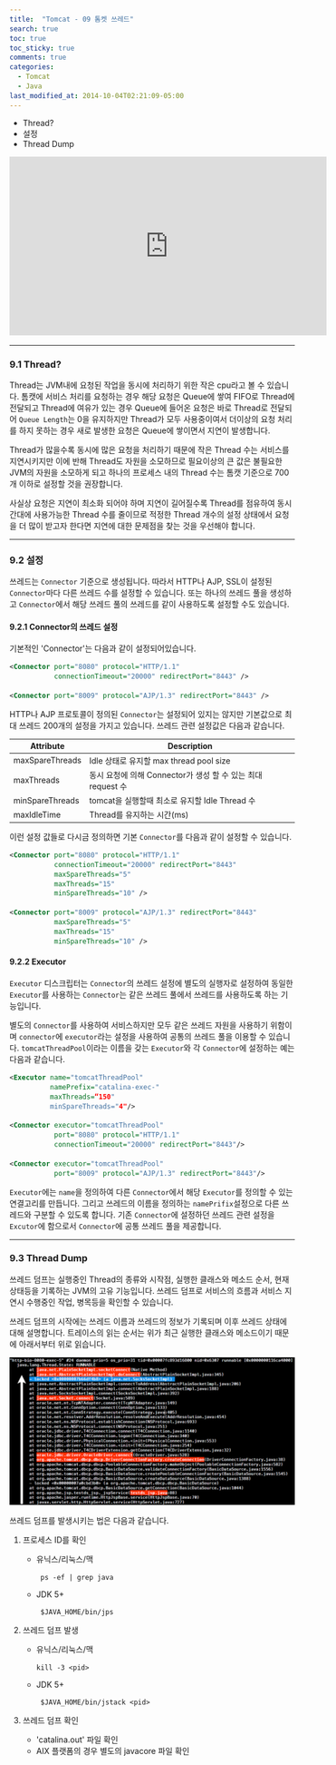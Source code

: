 ```yaml
---
title:  "Tomcat - 09 톰켓 쓰레드"
search: true
toc: true
toc_sticky: true
comments: true
categories:
  - Tomcat
  - Java
last_modified_at: 2014-10-04T02:21:09-05:00
---
```


- Thread?
- 설정
- Thread Dump

<iframe width="560" height="315" src="https://www.youtube.com/embed/sKiEidnV0nI" frameborder="0" allow="accelerometer; autoplay; encrypted-media; gyroscope; picture-in-picture" allowfullscreen></iframe>

- - -

### 9.1 Thread?
Thread는 JVM내에 요청된 작업을 동시에 처리하기 위한 작은 cpu라고 볼 수 있습니다. 톰캣에 서비스 처리를 요청하는 경우 해당 요청은 Queue에 쌓여 FIFO로 Thread에 전달되고 Thread에 여유가 있는 경우 Queue에 들어온 요청은 바로 Thread로 전달되어 `Queue Length`는 0을 유지하지만 Thread가 모두 사용중이여서 더이상의 요청 처리를 하지 못하는 경우 새로 발생한 요청은 Queue에 쌓이면서 지연이 발생합니다.

Thread가 많을수록 동시에 많은 요청을 처리하기 때문에 작은 Thread 수는 서비스를 지연시키지만 이에 반해 Thread도 자원을 소모하므로 필요이상의 큰 값은 불필요한 JVM의 자원을 소모하게 되고 하나의 프로세스 내의 Thread 수는 톰캣 기준으로 700개 이하로 설정할 것을 권장합니다.

사실상 요청은 지연이 최소화 되어야 하며 지연이 길어질수록 Thread를 점유하여 동시간대에 사용가능한 Thread 수를 줄이므로 적정한 Thread 개수의 설정 상태에서 요청을 더 많이 받고자 한다면 지연에 대한 문제점을 찾는 것을 우선해야 합니다.

- - -

### 9.2 설정
쓰레드는 `Connector` 기준으로 생성됩니다. 따라서 HTTP나 AJP, SSL이 설정된 `Connector`마다 다른 쓰레드 수를 설정할 수 있습니다. 또는 하나의 쓰레드 풀을 생성하고 `Connector`에서 해당 쓰레드 풀의 쓰레드를 같이 사용하도록 설정할 수도 있습니다.

#### 9.2.1 Connector의 쓰레드 설정
기본적인 'Connector'는 다음과 같이 설정되어있습니다.

```xml
<Connector port="8080" protocol="HTTP/1.1"
           connectionTimeout="20000" redirectPort="8443" />
           
<Connector port="8009" protocol="AJP/1.3" redirectPort="8443" />
```

HTTP나 AJP 프로토콜이 정의된 `Connector`는 설정되어 있지는 않지만 기본값으로 최대 쓰레드 200개의 설정을 가지고 있습니다. 쓰레드 관련 설정값은 다음과 같습니다.

| Attribute       | Description                                                  |
| --------------- | ------------------------------------------------------------ |
| maxSpareThreads | Idle 상태로 유지할 max thread pool size                      |
| maxThreads      | 동시 요청에 의해 Connector가 생성 할 수 있는 최대 request 수 |
| minSpareThreads | tomcat을 실행할때 최소로 유지할 Idle Thread 수               |
| maxIdleTime     | Thread를 유지하는 시간(ms)                                   |

이런 설정 값들로 다시금 정의하면 기본 `Connector`를 다음과 같이 설정할 수 있습니다.

```xml
<Connector port="8080" protocol="HTTP/1.1"
           connectionTimeout="20000" redirectPort="8443"
           maxSpareThreads="5"
           maxThreads="15"
           minSpareThreads="10" />
           
<Connector port="8009" protocol="AJP/1.3" redirectPort="8443"
           maxSpareThreads="5"
           maxThreads="15"
           minSpareThreads="10" />
```

#### 9.2.2 Executor
`Executor` 디스크립터는 `Connector`의 쓰레드 설정에 별도의 실행자로 설정하여 동일한 `Executor`를 사용하는 `Connector`는 같은 쓰레드 풀에서 쓰레드를 사용하도록 하는 기능입니다.

별도의 `Connector`를 사용하여 서비스하지만 모두 같은 쓰레드 자원을 사용하기 위함이며 `connector`에 `executor`라는 설정을 사용하여 공통의 쓰레드 풀을 이용할 수 있습니다. `tomcatThreadPool`이라는 이름을 갖는 `Executor`와 각 `Connector`에 설정하는 예는 다음과 같습니다.

```xml
<Executor name="tomcatThreadPool"
          namePrefix="catalina-exec-"
          maxThreads=“150"
          minSpareThreads="4"/>

<Connector executor="tomcatThreadPool"
           port="8080" protocol="HTTP/1.1"
           connectionTimeout="20000" redirectPort="8443"/>
           
<Connector executor="tomcatThreadPool"
           port="8009" protocol="AJP/1.3" redirectPort="8443"/>
```

`Executor`에는 `name`을 정의하여 다른 `Connector`에서 해당 `Executor`를 정의할 수 있는 연결고리를 만듭니다. 그리고 쓰레드의 이름을 정의하는 `namePrifix`설정으로 다른 쓰레드와 구분할 수 있도록 합니다. 기존 `Connector`에 설정하던 쓰레드 관련 설정을 `Excutor`에 함으로서 `Connector`에 공통 쓰레드 풀을 제공합니다.

- - -

### 9.3 Thread Dump
쓰레드 덤프는 실행중인 Thread의 종류와 시작점, 실행한 클래스와 메소드 순서, 현재 상태등을 기록하는 JVM의 고유 기능입니다. 쓰레드 덤프로 서비스의 흐름과 서비스 지연시 수행중인 작업, 병목등을 확인할 수 있습니다. 

쓰레드 덤프의 시작에는 쓰레드 이름과 쓰레드의 정보가 기록되며 이후 쓰레드 상태에 대해 설명합니다.
트레이스의 읽는 순서는 위가 최근 실행한 클래스와 메소드이기 때문에 아래서부터 위로 읽습니다.

![ThreadDump](https://raw.githubusercontent.com/Great-Stone/great-stone.github.io/master/assets/img/Tomcat_youtube/ThreadDump.png)

쓰레드 덤프를 발생시키는 법은 다음과 같습니다.

1. 프로세스 ID를 확인

   - 유닉스/리눅스/맥

     ```
      ps -ef | grep java
     ```

   - JDK 5+

     ```
      $JAVA_HOME/bin/jps
     ```

2. 쓰레드 덤프 발생

   - 유닉스/리눅스/맥

     ```
     kill -3 <pid>
     ```

   - JDK 5+

     ```
      $JAVA_HOME/bin/jstack <pid>
     ```

3. 쓰레드 덤프 확인

   - 'catalina.out' 파일 확인
   - AIX 플랫폼의 경우 별도의 javacore 파일 확인
